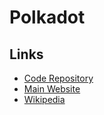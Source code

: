 # Polkadot

## Links

- [Code Repository](https://github.com/paritytech/polkadot)
- [Main Website](https://polkadot.network/)
- [Wikipedia](https://en.wikipedia.org/wiki/Polkadot_(cryptocurrency))
